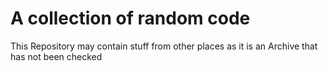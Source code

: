 # A collection of random code


This Repository may contain stuff from other places as it is an Archive that has not been checked
